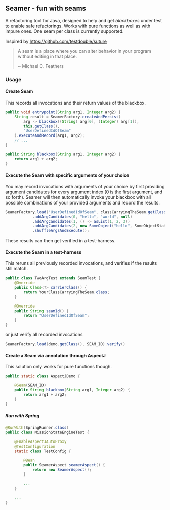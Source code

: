 Seamer - fun with seams
-----------------------

A refactoring tool for Java, designed to help and get _blackboxes_ under test to enable safe refactorings.
Works with pure functions as well as with impure ones. One seam per class is currently supported. 

Inspired by https://github.com/testdouble/suture

>A seam is a place where you can alter behavior in your program without editing in that place.
> 
>~ Michael C. Feathers

### Usage

#### Create Seam
This records all invocations and their return values of the blackbox.

```java
public void entrypoint(String arg1, Integer arg2) {
    String result = SeamerFactory.createAndPersist(
        arg -> blackbox((String) arg[0], (Integer) arg[1]), 
        this.getClass(), 
        "UserDefinedIdOfSeam"
    ).executeAndRecord(arg1, arg2);
    // ...
}

public String blackbox(String arg1, Integer arg2) {
    return arg1 + arg2;
}
```

#### Execute the Seam with specific arguments of your choice
You may record invocations with arguments of your choice by first providing argument candidates for every argument index (0 is the first argument, and so forth).
Seamer will then automatically invoke your blackbox with all possible combinations
of your provided arguments and record the results.
 
```java
SeamerFactory.load("UserDefinedIdOfSeam", classCarryingTheSeam.getClass())
            .addArgCandidates(0, "hello", "world", null)
            .addArgCandidates(1, () -> asList(1, 2, 3))
            .addArgCandidates(2, new SomeObject("hello", SomeObjectState.READY))
            .shuffleArgsAndExecute();
```

These results can then get verified in a test-harness.

#### Execute the Seam in a test-harness
This reruns all previously recorded invocations, and verifies if the results still match.
```java
public class TwoArgTest extends SeamTest {
    @Override
    public Class<?> carrierClass() {
        return YourClassCarryingTheSeam.class;
    }

    @Override
    public String seamId() {
        return "UserDefinedIdOfSeam";
    }
}
```
or just verify all recorded invocations
```java
SeamerFactory.load(demo.getClass(), SEAM_ID).verify()
```

#### Create a Seam via annotation through AspectJ
This solution only works for pure functions though.
```java
public static class AspectJDemo {

    @Seam(SEAM_ID)
    public String blackbox(String arg1, Integer arg2) {
        return arg1 + arg2;
    }
}
```

##### Run with Spring 
```java
@RunWith(SpringRunner.class)
public class MissionStateEngineTest {

    @EnableAspectJAutoProxy
    @TestConfiguration
    static class TestConfig {

        @Bean
        public SeamerAspect seamerAspect() {
            return new SeamerAspect();
        }
     
        ...   
    }
    
    ...
}
```

